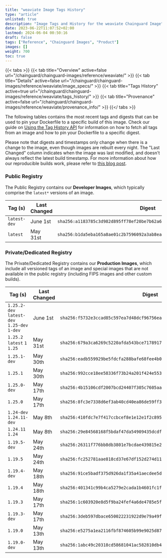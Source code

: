 ```yaml
---
title: "weaviate Image Tags History"
type: "article"
unlisted: true
description: "Image Tags and History for the weaviate Chainguard Image"
date: 2023-06-22T11:07:52+02:00
lastmod: 2024-06-04 00:50:16
draft: false
tags: ["Reference", "Chainguard Images", "Product"]
images: []
weight: 700
toc: true
---
```


{{< tabs >}}
{{< tab title="Overview" active=false url="/chainguard/chainguard-images/reference/weaviate/" >}}
{{< tab title="Details" active=false url="/chainguard/chainguard-images/reference/weaviate/image_specs/" >}}
{{< tab title="Tags History" active=true url="/chainguard/chainguard-images/reference/weaviate/tags_history/" >}}
{{< tab title="Provenance" active=false url="/chainguard/chainguard-images/reference/weaviate/provenance_info/" >}}
{{</ tabs >}}

The following tables contains the most recent tags and digests that can be used to pin your Dockerfile to a specific build of this image. Check our guide on [Using the Tag History API](/chainguard/chainguard-images/using-the-tag-history-api/) for information on how to fetch all tags from an image and how to pin your Dockerfile to a specific digest.

Please note that digests and timestamps only change when there is a change to the image, even though images are rebuilt every night. The "Last Changed" column indicates when the image was last modified, and doesn't always reflect the latest build timestamp. For more information about how our reproducible builds work, please refer to [this blog post](https://www.chainguard.dev/unchained/reproducing-chainguards-reproducible-image-builds).

### Public Registry
The Public Registry contains our **Developer Images**, which typically comprise the `latest*` versions of an image.

| Tag (s)       | Last Changed | Digest                                                                    |
|---------------|--------------|---------------------------------------------------------------------------|
|  `latest-dev` | June 1st     | `sha256:a1183785c3d982d895ff78ef20be7b62a62285128ca96af9a6ca252b1a9b090b` |
|  `latest`     | May 31st     | `sha256:b1da5eba165a8ae01c2b7596092a3ab8ea523caf4c0af0b574acddde11cda14e` |


### Private/Dedicated Registry
The Private/Dedicated Registry contains our **Production Images**, which include all versioned tags of an image and special images that are not available in the public registry (including FIPS images and other custom builds).

| Tag (s)                                       | Last Changed | Digest                                                                    |
|-----------------------------------------------|--------------|---------------------------------------------------------------------------|
|  `1.25.2-dev` `latest-dev` `1.25-dev` `1-dev` | June 1st     | `sha256:f5732e3ccad85c597ea7d48dcf96756ea0ab90154dd51856d40ab621b59f483c` |
|  `1.25.2` `latest` `1` `1.25`                 | May 31st     | `sha256:679a3ca6269c5220afda543bce717891719f7a82326799c38d56c67ac06d9095` |
|  `1.25.1-dev`                                 | May 30th     | `sha256:eadb559929be5fdcfa288bafe68fee4b03ed303ea786367511713d4281a00bca` |
|  `1.25.1`                                     | May 30th     | `sha256:992cce18ee58336f73b24a201f424e553342c8df2ed6181abe4496a065dbf555` |
|  `1.25.0-dev`                                 | May 17th     | `sha256:4b15106cdf2007bcd24407f305c7605aa43b6d915a27e21cc558c89cf34b0809` |
|  `1.25.0`                                     | May 17th     | `sha256:8fc3e7338d6ef3ab40cd40ea86de59ff3cd2e7728b965b95cd638a3fffbab988` |
|  `1.24-dev` `1.24.11-dev`                     | May 8th      | `sha256:410fdc7e7f417ccbcef8e1e12e1f2c8955f31058f6dc978282f0e3150ab61868` |
|  `1.24.11` `1.24`                             | May 8th      | `sha256:29e84568168f5bdaf47da54909435dcdfcc408e081ee87a4617037adeceff347` |
|  `1.19.5-dev`                                 | May 24th     | `sha256:26311f776bb8db3801e7bcdae439815e25a39d274b6b06d40daea9f93f3320dd` |
|  `1.19.5`                                     | May 24th     | `sha256:fc252781aae818cd37e67df152d274d11b1c3d50806a66a5b5affc13665027c6` |
|  `1.19.4-dev`                                 | May 18th     | `sha256:91ce5badf375d926da1f35a41aecdee5d3b5e719bd81a030c815fdf6098c8bb9` |
|  `1.19.4`                                     | May 18th     | `sha256:401341c99b4ca5279e2cada1b4601fc1f32aa7ad2c8c3e59b0fb6b8afd9a43d0` |
|  `1.19.3`                                     | May 17th     | `sha256:1c603920e8d5f9ba24fef4a6de4785e5f3cf38f54ce0970952f3bd9731e22bb8` |
|  `1.19.3-dev`                                 | May 17th     | `sha256:3deb597dbace650022231922d9e79a49f43b33839094f4bffc6b8edb1de7bc10` |
|  `1.19.0`                                     | May 13th     | `sha256:e5275a1ea2116fbf874605b99e9025d87318a946b66bfcb9940938c291e2344b` |
|  `1.19.0-dev`                                 | May 13th     | `sha256:1abc49c20318cd58681041ac582810db45225c557f9502fd50fef08f7c35d4e0` |

